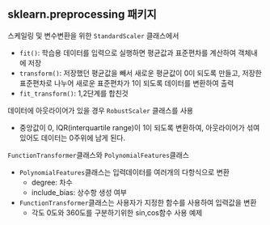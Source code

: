 ## sklearn.preprocessing 패키지
스케일링 및 변수변환을 위한 `StandardScaler` 클래스에서
<!-- more -->

- `fit()`: 학습용 데이터를 입력으로 실행하면 평균값과 표준편차를 계산하여 객체내에 저장
- `transform()`: 저장했던 평균값을 빼서 새로운 평균값이 0이 되도록 만들고, 저장한 표준편차로 나누어 새로운 표준편차가 1이 되도록 데이터를 변환하여 출력
- `fit_transform()`: 1,2단계를 합친것

데이터에 아웃라이어가 있을 경우 `RobustScaler` 클래스를 사용
- 중앙값이 0, IQR(interquartile range)이 1이 되도록 변환하여, 아웃라이어가 섞여 있어도 데이터는 0주위에 남게 된다.


`FunctionTransformer`클래스와 `PolynomialFeatures`클래스
- `PolynomialFeatures`클래스는 입력데이터를 여러개의 다항식으로 변환
  - degree: 차수
  - include_bias: 상수항 생성 여부
- `FunctionTransformer`클래스는 사용자가 지정한 함수를 사용하여 입력값을 변환
  - 각도 0도와 360도를 구분하기위한 sin,cos함수 사용 예제